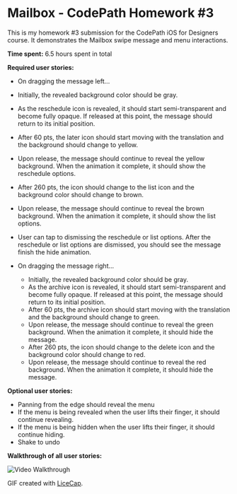 # Mailbox - CodePath Homework #3

This is my homework #3 submission for the CodePath iOS for Designers course. It demonstrates the Mailbox swipe message and menu interactions.

 **Time spent:** 6.5 hours spent in total
 
 **Required user stories:**
 * On dragging the message left...
  * Initially, the revealed background color should be gray.
  * As the reschedule icon is revealed, it should start semi-transparent and become fully opaque. If released at this point, the message should return to its initial position.
  * After 60 pts, the later icon should start moving with the translation and the background should change to yellow.
  * Upon release, the message should continue to reveal the yellow background. When the animation it complete, it should show the reschedule options.
  * After 260 pts, the icon should change to the list icon and the background color should change to brown.
  * Upon release, the message should continue to reveal the brown background. When the animation it complete, it should show the list options.
  * User can tap to dismissing the reschedule or list options. After the reschedule or list options are dismissed, you should see the message finish the hide animation.

* On dragging the message right...
  * Initially, the revealed background color should be gray.
  * As the archive icon is revealed, it should start semi-transparent and become fully opaque. If released at this point, the message should return to its initial position.
  * After 60 pts, the archive icon should start moving with the translation and the background should change to green.
  * Upon release, the message should continue to reveal the green background. When the animation it complete, it should hide the message.
  * After 260 pts, the icon should change to the delete icon and the background color should change to red.
  * Upon release, the message should continue to reveal the red background. When the animation it complete, it should hide the message.

 **Optional user stories:**
 * Panning from the edge should reveal the menu
 * If the menu is being revealed when the user lifts their finger, it should continue revealing.
 * If the menu is being hidden when the user lifts their finger, it should continue hiding.
 * Shake to undo

**Walkthrough of all user stories:**

![Video Walkthrough](Homework-3-(Mailbox).gif)

GIF created with [LiceCap](http://www.cockos.com/licecap/).

